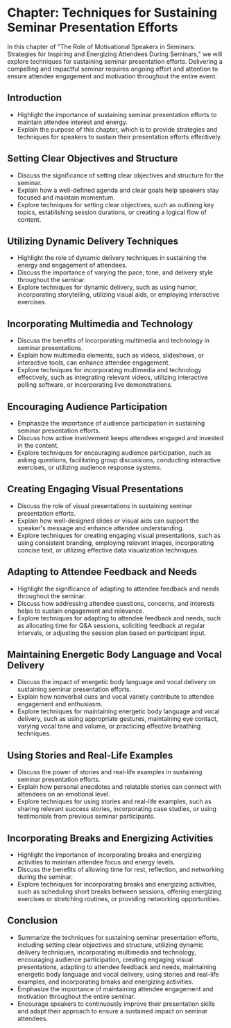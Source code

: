 Chapter: Techniques for Sustaining Seminar Presentation Efforts
===============================================================

In this chapter of "The Role of Motivational Speakers in Seminars: Strategies for Inspiring and Energizing Attendees During Seminars," we will explore techniques for sustaining seminar presentation efforts. Delivering a compelling and impactful seminar requires ongoing effort and attention to ensure attendee engagement and motivation throughout the entire event.

Introduction
------------

* Highlight the importance of sustaining seminar presentation efforts to maintain attendee interest and energy.
* Explain the purpose of this chapter, which is to provide strategies and techniques for speakers to sustain their presentation efforts effectively.

Setting Clear Objectives and Structure
--------------------------------------

* Discuss the significance of setting clear objectives and structure for the seminar.
* Explain how a well-defined agenda and clear goals help speakers stay focused and maintain momentum.
* Explore techniques for setting clear objectives, such as outlining key topics, establishing session durations, or creating a logical flow of content.

Utilizing Dynamic Delivery Techniques
-------------------------------------

* Highlight the role of dynamic delivery techniques in sustaining the energy and engagement of attendees.
* Discuss the importance of varying the pace, tone, and delivery style throughout the seminar.
* Explore techniques for dynamic delivery, such as using humor, incorporating storytelling, utilizing visual aids, or employing interactive exercises.

Incorporating Multimedia and Technology
---------------------------------------

* Discuss the benefits of incorporating multimedia and technology in seminar presentations.
* Explain how multimedia elements, such as videos, slideshows, or interactive tools, can enhance attendee engagement.
* Explore techniques for incorporating multimedia and technology effectively, such as integrating relevant videos, utilizing interactive polling software, or incorporating live demonstrations.

Encouraging Audience Participation
----------------------------------

* Emphasize the importance of audience participation in sustaining seminar presentation efforts.
* Discuss how active involvement keeps attendees engaged and invested in the content.
* Explore techniques for encouraging audience participation, such as asking questions, facilitating group discussions, conducting interactive exercises, or utilizing audience response systems.

Creating Engaging Visual Presentations
--------------------------------------

* Discuss the role of visual presentations in sustaining seminar presentation efforts.
* Explain how well-designed slides or visual aids can support the speaker's message and enhance attendee understanding.
* Explore techniques for creating engaging visual presentations, such as using consistent branding, employing relevant images, incorporating concise text, or utilizing effective data visualization techniques.

Adapting to Attendee Feedback and Needs
---------------------------------------

* Highlight the significance of adapting to attendee feedback and needs throughout the seminar.
* Discuss how addressing attendee questions, concerns, and interests helps to sustain engagement and relevance.
* Explore techniques for adapting to attendee feedback and needs, such as allocating time for Q\&A sessions, soliciting feedback at regular intervals, or adjusting the session plan based on participant input.

Maintaining Energetic Body Language and Vocal Delivery
------------------------------------------------------

* Discuss the impact of energetic body language and vocal delivery on sustaining seminar presentation efforts.
* Explain how nonverbal cues and vocal variety contribute to attendee engagement and enthusiasm.
* Explore techniques for maintaining energetic body language and vocal delivery, such as using appropriate gestures, maintaining eye contact, varying vocal tone and volume, or practicing effective breathing techniques.

Using Stories and Real-Life Examples
------------------------------------

* Discuss the power of stories and real-life examples in sustaining seminar presentation efforts.
* Explain how personal anecdotes and relatable stories can connect with attendees on an emotional level.
* Explore techniques for using stories and real-life examples, such as sharing relevant success stories, incorporating case studies, or using testimonials from previous seminar participants.

Incorporating Breaks and Energizing Activities
----------------------------------------------

* Highlight the importance of incorporating breaks and energizing activities to maintain attendee focus and energy levels.
* Discuss the benefits of allowing time for rest, reflection, and networking during the seminar.
* Explore techniques for incorporating breaks and energizing activities, such as scheduling short breaks between sessions, offering energizing exercises or stretching routines, or providing networking opportunities.

Conclusion
----------

* Summarize the techniques for sustaining seminar presentation efforts, including setting clear objectives and structure, utilizing dynamic delivery techniques, incorporating multimedia and technology, encouraging audience participation, creating engaging visual presentations, adapting to attendee feedback and needs, maintaining energetic body language and vocal delivery, using stories and real-life examples, and incorporating breaks and energizing activities.
* Emphasize the importance of maintaining attendee engagement and motivation throughout the entire seminar.
* Encourage speakers to continuously improve their presentation skills and adapt their approach to ensure a sustained impact on seminar attendees.
